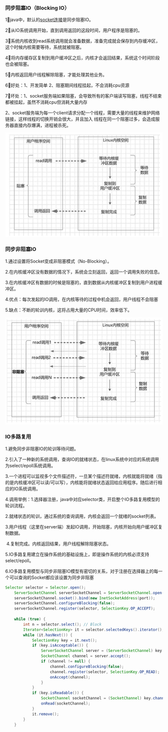 ###  同步阻塞IO（Blocking IO）

1⃣️java中，默认的[socket连接](https://blog.csdn.net/qq_41165567/article/details/88965508)是同步阻塞IO。

2⃣️从IO系统调用开始，直到调用返回的这段时间，用户程序是阻塞的。

3⃣️系统内核收到read系统调用就会准备数据，准备完成就会保存到内存缓冲区，这个时候内核需要等待，系统就被阻塞。

4⃣️将内存缓存区复制到用户缓冲区之后，内核才会返回结果，系统这个时间阶段也会被阻塞。

5⃣️内核返回用户线程解除阻塞，才能处理其他业务。

6⃣️好处：1、开发简单 2、阻塞期间线程挂起，不会消耗cpu资源

7⃣️坏处：1、socket服务端如果阻塞，会导致所有的客户端读写阻塞，线程不结束都被挂起，虽然不消耗cpu但消耗大量内存

​				 2、socket服务端为每一个client请求分配一个线程，需要大量的线程来维护网络链接，这样线程的切换开销会很大，并且加入					   线程在同一个阻塞过多，会造成服务器直接内存爆满，进程被杀死。

![](./image/同步阻塞IO图.jpeg)

###  同步非阻塞IO

1.通过设置将Socket变成非阻塞模式（No-Blocking）。

2.在内核缓冲区没有数据的情况下，系统会立刻返回，返回一个调用失败的信息。

3.在内核缓冲区有数据的时候是阻塞的，直到数据从内核缓冲区复制到用户进程缓冲区。

4.优点：每次发起的IO调用，在内核等待的过程中机会返回，用户线程不会阻塞

5.缺点：不断的轮训内核，这将占用大量的CPU时间，效率低下。

![](.\image\同步非阻塞IO图.jpg)

###  IO多路复用

1.避免同步非阻塞IO的轮训等待问题。

2.引入了一种新的系统调用，查询IO的就绪状态，在linux系统中对应的系统调用为select/epoll系统调用。

3.一个进程可以监视多个文件描述符，一旦某个描述符就绪，内核就能将就绪（指的是内核缓冲区可以读/可以写），内核能将就绪状态返回给应用程序。随后进行相应的IO系统调用。

4.调用举例：1.选择器注册，java中对应selector类，开启整个IO多路复用模型的轮训流程。

​					  2.就绪状态的轮训，通过系统的查询调用，内核会返回一个就绪的socket列表。

​					  3.用户线程（这里在server端）发起IO调用，开始阻塞，内核开始向用户缓冲区复制数据。

​					  4.复制完成。内核返回结果，用户线程解除阻塞状态。

5.IO多路复用建立在操作系统的基础设施上，即是操作系统的内核必须支持select/epoll。

6.IO多路复用模型与同步非阻塞IO模型有密切的关系，对于注册在选择器上的每一个可以查询的Socket都应该设置为同步非阻塞

~~~java
Selector selector = Selector.open();
    ServerSocketChannel serverSocketChannel = ServerSocketChannel.open();
    serverSocketChannel.socket().bind(new InetSocketAddress(port));
    serverSocketChannel.configureBlocking(false);
    serverSocketChannel.register(selector, SelectionKey.OP_ACCEPT);
 
    while (true) {
        int n = selector.select(); // Block
        Iterator<SelectionKey> it = selector.selectedKeys().iterator();
        while (it.hasNext()) {
            SelectionKey key = it.next();
            if (key.isAcceptable()) {
                ServerSocketChannel server = (ServerSocketChannel) key.channel();
                SocketChannel channel = server.accept();
                if (channel != null) {
                    channel.configureBlocking(false);
                    channel.register(selector, SelectionKey.OP_READ);
                    onAccept(channel);
                }
            }
            if (key.isReadable()) {
                SocketChannel socketChannel = (SocketChannel) key.channel();
                onRead(socketChannel);
            }
            it.remove();
        }
    }
~~~



​                   

